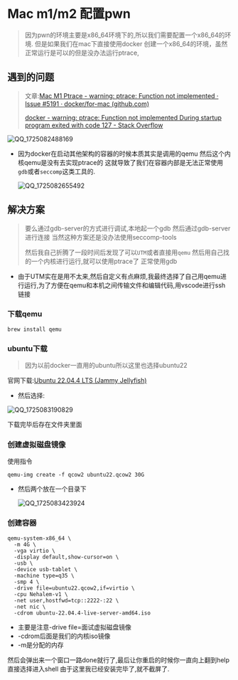 # Mac m1/m2 配置pwn

> 因为pwn的环境主要是x86_64环境下的,所以我们需要配置一个x86_64的环境. 但是如果我们在mac下直接使用docker 创建一个x86_64的环境，虽然正常运行是可以的但是没办法运行ptrace,

## 遇到的问题

> 文章:[Mac M1 Ptrace - warning: ptrace: Function not implemented · Issue #5191 · docker/for-mac (github.com)](https://github.com/docker/for-mac/issues/5191)
>
> [docker - warning: ptrace: Function not implemented During startup program exited with code 127 - Stack Overflow](https://stackoverflow.com/questions/68435791/warning-ptrace-function-not-implemented-during-startup-program-exited-with-cod)

![QQ_1725082488169](/Users/elegy/Library/Containers/com.tencent.qq/Data/tmp/QQ_1725082488169.png)

- 因为docker在启动其他架构的容器的时候本质其实是调用的qemu 然后这个内核qemu是没有去实现ptrace的 这就导致了我们在容器内部是无法正常使用`gdb`或者`seccomp`这类工具的.

  ![QQ_1725082655492](/Users/elegy/Library/Containers/com.tencent.qq/Data/tmp/QQ_1725082655492.png)

## 解决方案

> 要么通过gdb-server的方式进行调试,本地起一个gdb 然后通过gdb-server进行连接 当然这种方案还是没办法使用seccomp-tools
>
> 然后我自己折腾了一段时间后发现了可以`UTM`或者直接用`qemu` 然后用自己找的一个内核进行运行,就可以使用ptrace了 正常使用gdb

- 由于UTM实在是用不太来,然后自定义有点麻烦,我最终选择了自己用qemu进行运行,为了方便在qemu和本机之间传输文件和编辑代码,用vscode进行ssh链接

### 下载qemu

```shell
brew install qemu
```

### ubuntu下载

> 因为以前docker一直用的ubuntu所以这里也选择ubuntu22

官网下载:[Ubuntu 22.04.4 LTS (Jammy Jellyfish)](https://www.releases.ubuntu.com/jammy/)

- 然后选择:

![QQ_1725083190829](/Users/elegy/Library/Containers/com.tencent.qq/Data/tmp/QQ_1725083190829.png)

下载完毕后存在文件夹里面

### 创建虚拟磁盘镜像

使用指令 

```shell
qemu-img create -f qcow2 ubuntu22.qcow2 30G
```

- 然后两个放在一个目录下

  ![QQ_1725083423924](/Users/elegy/Library/Containers/com.tencent.qq/Data/tmp/QQ_1725083423924.png)

### 创建容器

```shell
qemu-system-x86_64 \
  -m 4G \
  -vga virtio \
  -display default,show-cursor=on \
  -usb \
  -device usb-tablet \
  -machine type=q35 \
  -smp 4 \
  -drive file=ubuntu22.qcow2,if=virtio \
  -cpu Nehalem-v1 \
  -net user,hostfwd=tcp::2222-:22 \
  -net nic \
  -cdrom ubuntu-22.04.4-live-server-amd64.iso
```

- 主要是注意-drive file=面试虚拟磁盘镜像
- -cdrom后面是我们的内核iso镜像
- -m是分配的内存 

然后会弹出来一个窗口一路done就行了,最后让你重启的时候你一直向上翻到help 直接选择进入shell 由于这里我已经安装完毕了,就不截屏了.
